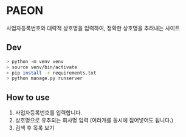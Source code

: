 # PAEON

사업자등록번호와 대략적 상호명을 입력하여, 정확한 상호명을 추려내는 사이트

## Dev

```bash
> python -m venv venv
> source venv/bin/activate
> pip install -r requirements.txt
> python manage.py runserver
```

## How to use

1. 사업자등록번호를 입력합니다.
2. 상호명으로 유추되는 회사명 입력 (여러개를 동시에 집어넣어도 됩니다.)
3. 검색 후 목록 보기

